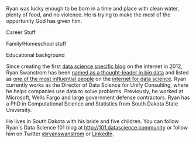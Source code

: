 Ryan was lucky enough to be born in a time and place with clean water, plenty of food, and no violence. He is trying to make the most of the opportunity God has given him. 

Career Stuff

Family/Homeschool stuff

Educational background


Since creating the first [data science specific blog](http://101.datascience.community) on the internet in 2012, Ryan Swanstrom has been [named as a thought-leader in big data](https://datascience.berkeley.edu/what-is-big-data/) and listed as [one of the most influential people](http://most-influential-data-science-accounts-on.silk.co/) on the [internet for data science](http://www.kdnuggets.com/2013/01/data-science-top-influencers.html). Ryan currently works as the Director of Data Science for Unify Consulting, where he helps companies use data to solve problems. Previously, he worked at Microsoft, Wells Fargo and large government defense contractors. Ryan has a PhD in Computational Science and Statistics from South Dakota State University. 

He lives in South Dakota with his bride and five children. You can follow Ryan's Data Science 101 blog at http://101.datascience.community or follow him on Twitter [@ryanswanstrom](http://twitter.com/ryanswanstrom) or [LinkedIn](https://www.linkedin.com/in/ryanswanstrom/).
